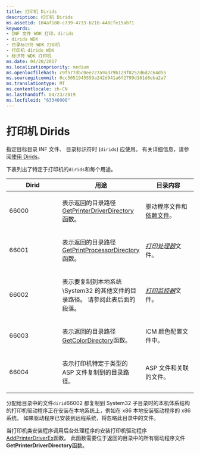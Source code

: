 ```yaml
---
title: 打印机 Dirids
description: 打印机 Dirids
ms.assetid: 104af180-c739-4733-b21b-448cfe15ab71
keywords:
- INF 文件 WDK 打印，dirids
- dirids WDK
- 目录标识符 WDK 打印机
- 打印机 dirids WDK
- 标识符 WDK 打印机
ms.date: 04/20/2017
ms.localizationpriority: medium
ms.openlocfilehash: c9f577dbc0ee727a9a379b129f8252d6d2c64d55
ms.sourcegitcommit: 0cc5051945559a242d941a6f2799d161d8eba2a7
ms.translationtype: MT
ms.contentlocale: zh-CN
ms.lasthandoff: 04/23/2019
ms.locfileid: "63340900"
---
```

# <a name="printer-dirids"></a>打印机 Dirids





指定目标目录 INF 文件、 目录标识符时 (`dirids`) 应使用。 有关详细信息，请参阅[使用 Dirids](https://msdn.microsoft.com/library/windows/hardware/ff553598)。

下表列出了特定于打印机的`dirids`和每个用途。

<table>
<colgroup>
<col width="33%" />
<col width="33%" />
<col width="33%" />
</colgroup>
<thead>
<tr class="header">
<th>Dirid</th>
<th>用途</th>
<th>目录内容</th>
</tr>
</thead>
<tbody>
<tr class="odd">
<td><p>66000</p></td>
<td><p>表示返回的目录路径<a href="https://go.microsoft.com/fwlink/p/?linkid=124454" data-raw-source="[GetPrinterDriverDirectory](https://go.microsoft.com/fwlink/p/?linkid=124454)">GetPrinterDriverDirectory</a>函数。</p></td>
<td><p>驱动程序文件和<a href="printer-inf-file-entries.md#ddk-dependent-files-gg" data-raw-source="[dependent files](printer-inf-file-entries.md#ddk-dependent-files-gg)">依赖文件</a>。</p></td>
</tr>
<tr class="even">
<td><p>66001</p></td>
<td><p>表示返回的目录路径<a href="https://go.microsoft.com/fwlink/p/?linkid=124455" data-raw-source="[GetPrintProcessorDirectory](https://go.microsoft.com/fwlink/p/?linkid=124455)">GetPrintProcessorDirectory</a>函数。</p></td>
<td><p><a href="https://msdn.microsoft.com/library/windows/hardware/ff556325#wdkgloss-print-processor" data-raw-source="&lt;em&gt;Print processor&lt;/em&gt;"><em>打印处理器</em></a>文件。</p></td>
</tr>
<tr class="odd">
<td><p>66002</p></td>
<td><p>表示要复制到本地系统 \System32 的其他文件的目录路径。 请参阅此表后面的段落。</p></td>
<td><p><a href="https://msdn.microsoft.com/library/windows/hardware/ff556325#wdkgloss-print-monitor" data-raw-source="&lt;em&gt;Print monitor&lt;/em&gt;"><em>打印监控器</em></a>文件。</p></td>
</tr>
<tr class="even">
<td><p>66003</p></td>
<td><p>表示返回的目录路径<a href="https://go.microsoft.com/fwlink/p/?linkid=124456" data-raw-source="[GetColorDirectory](https://go.microsoft.com/fwlink/p/?linkid=124456)">GetColorDirectory</a>函数。</p></td>
<td><p>ICM 颜色配置文件中。</p></td>
</tr>
<tr class="odd">
<td><p>66004</p></td>
<td><p>表示打印机特定于类型的 ASP 文件复制到的目录路径。</p></td>
<td><p>ASP 文件和关联的文件。</p></td>
</tr>
</tbody>
</table>

 

分配给目录中的文件`dirid`66002 都复制到 System32 子目录时的本机体系结构的打印机驱动程序正在安装在本地系统上，例如在 x86 本地安装驱动程序的 x86 系统。 如果驱动程序已安装到远程系统，将忽略此目录中的文件。

当打印机类安装程序调用后台处理程序的安装打印机驱动程序[AddPrinterDriverEx](https://go.microsoft.com/fwlink/p/?linkid=124457)函数。 此函数需要位于返回的目录中的所有驱动程序文件**GetPrinterDriverDirectory**函数。

 

 




